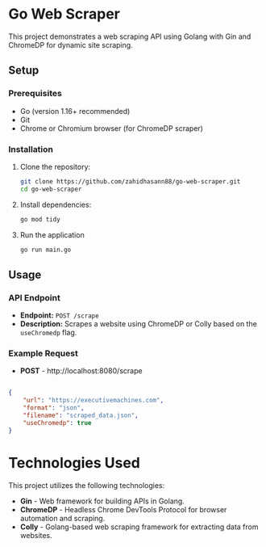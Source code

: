 # Go Web Scraper

This project demonstrates a web scraping API using Golang with Gin and ChromeDP for dynamic site scraping.

## Setup

### Prerequisites

- Go (version 1.16+ recommended)
- Git
- Chrome or Chromium browser (for ChromeDP scraper)

### Installation

1. Clone the repository:

   ```bash
   git clone https://github.com/zahidhasann88/go-web-scraper.git
   cd go-web-scraper
2. Install dependencies:
   ```bash
   go mod tidy

3. Run the application
   ```bash
   go run main.go
   
## Usage

### API Endpoint

- **Endpoint:** `POST /scrape`
- **Description:** Scrapes a website using ChromeDP or Colly based on the `useChromedp` flag.

### Example Request
- **POST** - http://localhost:8080/scrape
```json

{
    "url": "https://executivemachines.com",
    "format": "json",
    "filename": "scraped_data.json",
    "useChromedp": true
}
```
# Technologies Used

This project utilizes the following technologies:

- **Gin** - Web framework for building APIs in Golang.
- **ChromeDP** - Headless Chrome DevTools Protocol for browser automation and scraping.
- **Colly** - Golang-based web scraping framework for extracting data from websites.
